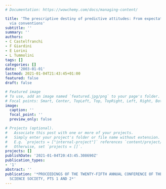 ```yaml
---
# Documentation: https://wowchemy.com/docs/managing-content/

title: 'The prescriptive destiny of predictive attitudes: From expectations to norms
  via conventions'
subtitle: ''
summary: ''
authors:
- C Castelfranchi
- F Giardini
- E Lorini
- L Tummolini
tags: []
categories: []
date: '2003-01-01'
lastmod: 2021-01-04T21:43:45+01:00
featured: false
draft: false

# Featured image
# To use, add an image named `featured.jpg/png` to your page's folder.
# Focal points: Smart, Center, TopLeft, Top, TopRight, Left, Right, BottomLeft, Bottom, BottomRight.
image:
  caption: ''
  focal_point: ''
  preview_only: false

# Projects (optional).
#   Associate this post with one or more of your projects.
#   Simply enter your project's folder or file name without extension.
#   E.g. `projects = ["internal-project"]` references `content/project/deep-learning/index.md`.
#   Otherwise, set `projects = []`.
projects: []
publishDate: '2021-01-04T20:43:45.308690Z'
publication_types:
- '1'
abstract: ''
publication: '*PROCEEDINGS OF THE TWENTY-FIFTH ANNUAL CONFERENCE OF THE COGNITIVE
  SCIENCE SOCIETY, PTS 1 AND 2*'
---
```

